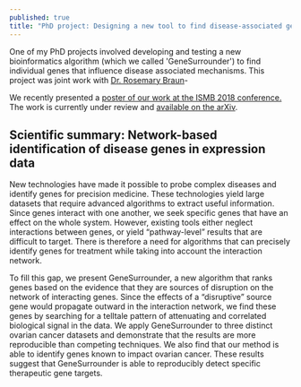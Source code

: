 ```yaml
---
published: true
title: "PhD project: Designing a new tool to find disease-associated genes "
---
```


One of my PhD projects involved developing and testing a new bioinformatics algorithm
(which we called 'GeneSurrounder') to find individual genes that influence 
disease associated mechanisms. This project was joint work with [Dr. Rosemary Braun](https://www.feinberg.northwestern.edu/faculty-profiles/az/profile.html?xid=23119])-

We recently presented a [poster of our work at the ISMB 2018 conference.](https://drive.google.com/file/d/1HYteZfmJqg7YVqasT1YeP05SPnhVnsll/view?usp=sharing)
The work is currently under review and [available on the arXiv](https://arxiv.org/abs/1705.10922).


## Scientific summary: Network-based identification of disease genes in expression data

New technologies have made it possible to probe complex diseases and identify
genes for precision medicine. These technologies yield large datasets that
require advanced algorithms to extract useful information. Since genes interact
with one another, we seek specific genes that have an effect on the whole
system. However, existing tools either neglect interactions between genes, or
yield “pathway-level” results that are difficult to target. There is therefore a
need for algorithms that can precisely identify genes for treatment while taking
into account the interaction network.

To fill this gap, we present GeneSurrounder, a new algorithm that ranks genes
based on the evidence that they are sources of disruption on the network of
interacting genes. Since the effects of a “disruptive” source gene would
propagate outward in the interaction network, we find these genes by searching
for a telltale pattern of attenuating and correlated biological signal in the
data. We apply GeneSurrounder to three distinct ovarian cancer datasets and
demonstrate that the results are more reproducible than competing techniques. We
also find that our method is able to identify genes known to impact ovarian
cancer. These results suggest that GeneSurrounder is able to reproducibly detect
specific therapeutic gene targets.



